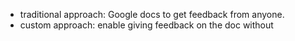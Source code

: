 - traditional approach: Google docs to get feedback from anyone.
- custom approach: enable giving feedback on the doc without 